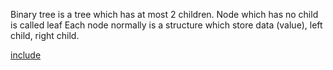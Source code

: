 Binary tree is a tree which has at most 2 children. Node which has no child is called leaf
Each node normally is a structure which store data (value), left child, right child.

[include](../sample-code/binary-search-tree.js)
